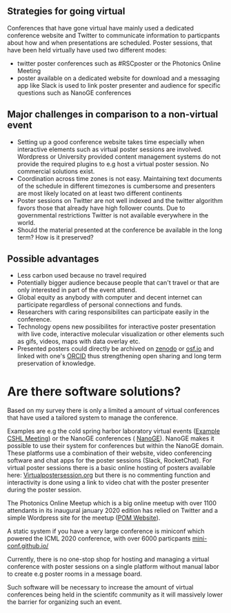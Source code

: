 

## Strategies for going virtual

Conferences that have gone virtual have mainly used a dedicated conference website and Twitter to communicate information to particpants about how and when presentations are scheduled. Poster sessions, that have been held virtually have used two different modes: 
- twitter poster conferences such as #RSCposter or the Photonics Online Meeting
- poster available on a dedicated website for download and a messaging app like Slack is used to link poster presenter and audience for specific questions such as NanoGE conferences

## Major challenges in comparison to a non-virtual event
- Setting up a good conference website takes time especially when interactive elements such as virtual poster sessions are involved. Wordpress or University provided content management systems do not provide the required plugins to e.g host a virtual poster session. No commercial solutions exist.
- Coordination across time zones is not easy. Maintaining text documents of the schedule in different timezones is cumbersome and presenters are most likely located on at least two different continents
- Poster sessions on Twitter are not well indexed and the twitter algorithm favors those that already have high follower counts. Due to governmental restrictions Twitter is not available everywhere in the world. 
- Should the material presented at the conference be available in the long term? How is it preserved? 

## Possible advantages
- Less carbon used because no travel required
- Potentially bigger audience because people that can't travel or that are only interested in part of the event attend.
- Global equity as anybody with computer and decent internet can participate regardless of personal connections and funds.
- Researchers with caring responsibilites can participate easily in the conference.
- Technology opens new possibilites for interactive poster presentation with live code, interactive molecular visualization or other elements such as gifs, videos, maps with data overlay etc. 
- Presented posters could directly be archived on [zenodo](http://zenodo.org) or [osf.io](http://osf.io) and linked with one's [ORCID](https://orcid.org) thus strengthening open sharing and long term preservation of knowledge. 


# Are there software solutions?
Based on my survey there is only a limited a amount of virtual conferences that have used a tailored system to manage the conference. 



Examples are e.g the cold spring harbor laboratory virtual events ([Example CSHL Meeting](https://meetings.cshl.edu/meetings.aspx?meet=NUCLEUS&year=20)) or the NanoGE conferences ( [NanoGE](https://www.nanoge.org/MABP/instructions-for-authors)). NanoGE makes it possible to use their system for conferences but within the NanoGE domain. 
These platforms use a combination of their website, video conferencing software and chat apps for the poster sessions (Slack, RocketChat). 
For virtual poster sessions there is a basic online hosting of posters available here: [Virtualpostersession.org](http://virtualpostersession.org/) but there is no commenting function and interactivity is done using a link to video chat with the poster presenter during the poster session. 

The Photonics Online Meetup which is a big online meetup with over 1100 attendants in its inaugural january 2020 edition has relied on Twitter and a simple Wordpress site for the meetup ([POM Website](https://sites.usc.edu/pom/)).

A static system if you have a very large conference is miniconf which powered the ICML 2020 conference, with over 6000 particpants [mini-conf.github.io/](https://mini-conf.github.io/)

Currently, there is no one-stop shop for hosting and managing a virtual conference with poster sessions on a single platform without manual labor to create e.g poster rooms in a message board.  

Such software will be necessary to increase the amount of virtual conferences being held in the scientifc community as it will massively lower the barrier for organizing such an event.  
